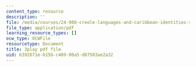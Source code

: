 ```yaml
---
content_type: resource
description: ''
file: /media/courses/24-908-creole-languages-and-caribbean-identities-spring-2017/6392671eb15bc48900a5d87503ae2a32_aRZax7Y2t7g.pdf
file_type: application/pdf
learning_resource_types: []
ocw_type: OCWFile
resourcetype: Document
title: 3play pdf file
uid: 6392671e-b15b-c489-00a5-d87503ae2a32
---
```

